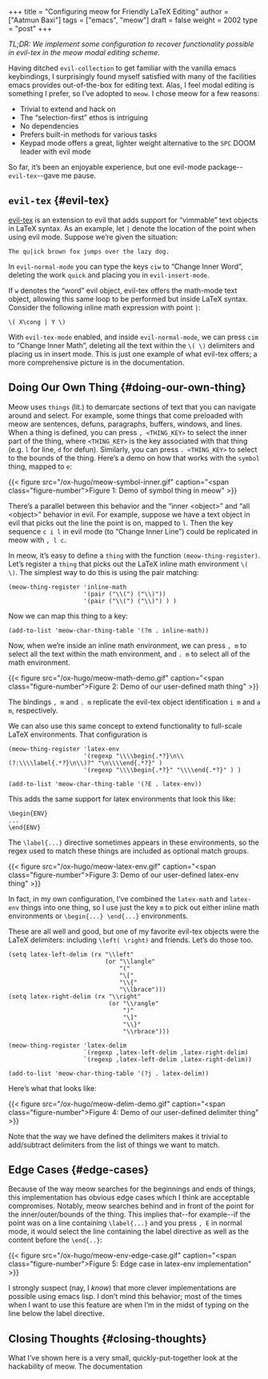 +++
title = "Configuring meow for Friendly LaTeX Editing"
author = ["Aatmun Baxi"]
tags = ["emacs", "meow"]
draft = false
weight = 2002
type = "post"
+++

_TL;DR: We implement some configuration to recover functionality possible in evil-tex in the meow modal editing scheme._

Having ditched `evil-collection` to get familiar with the vanilla emacs keybindings, I surprisingly found myself satisfied with many of the facilities emacs provides out-of-the-box for editing text.
Alas, I feel modal editing is something I prefer, so I&rsquo;ve adopted to `meow`.
I chose meow for a few reasons:

-   Trivial to extend and hack on
-   The &ldquo;selection-first&rdquo; ethos is intriguing
-   No dependencies
-   Prefers built-in methods for various tasks
-   Keypad mode offers a great, lighter weight alternative to the `SPC` DOOM leader with evil mode

So far, it&rsquo;s been an enjoyable experience, but one evil-mode package--`evil-tex`--gave me pause.


## `evil-tex` {#evil-tex}

[evil-tex](https://github.com/iyefrat/evil-tex) is an extension to evil that adds support for &ldquo;vimmable&rdquo; text objects in LaTeX syntax.
As an example, let `|` denote the location of the point when using evil mode.
Suppose we&rsquo;re given the situation:

```text
The qu|ick brown fox jumps over the lazy dog.
```

In `evil-normal-mode` you can type the keys `ciw` to &ldquo;Change Inner Word&rdquo;, deleting the work `quick` and placing you in `evil-insert-mode`.

If `w` denotes the &ldquo;word&rdquo; evil object, evil-tex offers the math-mode text object, allowing this same loop to be performed but inside LaTeX syntax.
Consider the following inline math expression with point `|`:

```text
\( X\cong | Y \)
```

With `evil-tex-mode` enabled, and inside `evil-normal-mode`, we can press `cim` to &ldquo;Change Inner Math&rdquo;, deleting all the text within the `\( \)` delimiters and placing us in insert mode.
This is just one example of what evil-tex offers; a more comprehensive picture is in the documentation.


## Doing Our Own Thing {#doing-our-own-thing}

Meow uses `things` (lit.) to demarcate sections of text that you can navigate around and select.
For example, some things that come preloaded with meow are sentences, defuns, paragraphs, buffers, windows, and lines.
When a thing is defined, you can press `, <THING_KEY>` to select the inner part of the thing, where `<THING_KEY>` is the key associated with that thing (e.g. `l` for line, `d` for defun).
Similarly, you can press `. <THING_KEY>` to select to the bounds of the thing.
Here&rsquo;s a demo on how that works with the `symbol` thing, mapped to `e`:

{{< figure src="/ox-hugo/meow-symbol-inner.gif" caption="<span class=\"figure-number\">Figure 1: </span>Demo of symbol thing in meow" >}}

There&rsquo;s a parallel between this behavior and the &ldquo;inner &lt;object&gt;&rdquo; and &ldquo;all &lt;object&gt;&rdquo; behavior in evil.
For example, suppose we have a text object in evil that picks out the line the point is on, mapped to `l`.
Then the key sequence `c i l` in evil mode (to &ldquo;Change Inner Line&rdquo;) could be replicated in meow with `, l c`.

In meow, it&rsquo;s easy to define a `thing` with the function `(meow-thing-register)`.
Let&rsquo;s register a `thing` that picks out the LaTeX inline math environment `\( \)`.
The simplest way to do this is using the pair matching:

```emacs-lisp
(meow-thing-register 'inline-math
                     '(pair ("\\(") ("\\)"))
                     '(pair ("\\(") ("\\)") ) )
```

Now we can map this thing to a key:

```emacs-lisp
(add-to-list 'meow-char-thing-table '(?m . inline-math))
```

Now, when we&rsquo;re inside an inline math environment, we can press `, m` to select all the text within the math environment, and `. m` to select all of the math environment.

{{< figure src="/ox-hugo/meow-math-demo.gif" caption="<span class=\"figure-number\">Figure 2: </span>Demo of our user-defined math thing" >}}

The bindings `, m` and `. m` replicate the evil-tex object identification `i m` and `a m`, respectively.

We can also use this same concept to extend functionality to full-scale LaTeX environments.
That configuration is

```emacs-lisp
(meow-thing-register 'latex-env
                     '(regexp "\\\\begin{.*?}\n\\(?:\\\\label{.*?}\n\\)?" "\n\\\\end{.*?}" )
                     '(regexp "\\\\begin{.*?}" "\\\\end{.*?}" ) )

(add-to-list 'meow-char-thing-table '(?E . latex-env))
```

This adds the same support for latex environments that look this like:

```text
\begin{ENV}
...
\end{ENV}
```

The `\label{...}` directive sometimes appears in these environments, so the regex used to match these things are included as optional match groups.

{{< figure src="/ox-hugo/meow-latex-env.gif" caption="<span class=\"figure-number\">Figure 3: </span>Demo of our user-defined latex-env thing" >}}

In fact, in my own configuration, I&rsquo;ve combined the `latex-math` and `latex-env` things into one thing, so I use just the key `m` to pick out either inline math environments or `\begin{...} \end{...}` environments.

These are all well and good, but one of my favorite evil-tex objects were the LaTeX delimiters: including `\left( \right)` and friends.
Let&rsquo;s do those too.

```emacs-lisp
(setq latex-left-delim (rx "\\left"
                           (or "\\langle"
                               "("
                               "\["
                               "\\{"
                               "\\lbrace")))
(setq latex-right-delim (rx "\\right"
                            (or "\\rangle"
                                ")"
                                "\]"
                                "\\}"
                                "\\rbrace")))

(meow-thing-register 'latex-delim
                     `(regexp ,latex-left-delim ,latex-right-delim)
                     `(regexp ,latex-left-delim ,latex-right-delim))

(add-to-list 'meow-char-thing-table '(?j . latex-delim))
```

Here&rsquo;s what that looks like:

{{< figure src="/ox-hugo/meow-delim-demo.gif" caption="<span class=\"figure-number\">Figure 4: </span>Demo of our user-defined delimiter thing" >}}

Note that the way we have defined the delimiters makes it trivial to add/subtract delimiters from the list of things we want to match.


## Edge Cases {#edge-cases}

Because of the way meow searches for the beginnings and ends of things, this implementation has obvious edge cases which I think are acceptable compromises.
Notably, meow searches behind and in front of the point for the inner/outer/bounds of the thing.
This implies that--for example--if the point was on a line containing `\label{...}` and you press `, E` in normal mode, it would select the line containing the label directive as well as the content before the `\end{..}`:

{{< figure src="/ox-hugo/meow-env-edge-case.gif" caption="<span class=\"figure-number\">Figure 5: </span>Edge case in latex-env implementation" >}}

I strongly suspect (nay, I _know_) that more clever implementations are possible using emacs lisp.
I don&rsquo;t mind this behavior; most of the times when I want to use this feature are when I&rsquo;m in the midst of typing on the line below the label directive.


## Closing Thoughts {#closing-thoughts}

What I&rsquo;ve shown here is a very small, quickly-put-together look at the hackability of meow.
The documentation
